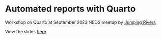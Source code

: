 # Automated reports with Quarto
Workshop on Quarto at September 2023 NEDS meetup by [Jumping Rivers](https://www.jumpingrivers.com/)

View the slides [here](https://jumpingrivers.github.io/2023-neds-quarto/part1.html)
